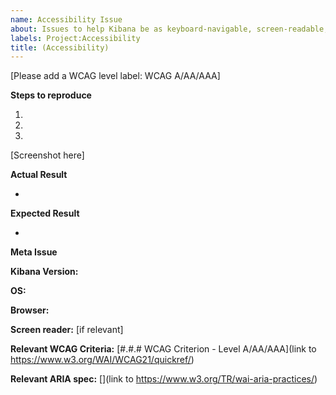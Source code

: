 ```yaml
---
name: Accessibility Issue
about: Issues to help Kibana be as keyboard-navigable, screen-readable, and accessible to all, with a focus on WCAG / Section 508 compliance
labels: Project:Accessibility
title: (Accessibility)
---
```


[Please add a WCAG level label: WCAG A/AA/AAA]

**Steps to reproduce**

1.
2.
3.

[Screenshot here]

**Actual Result**

*

**Expected Result**

*

**Meta Issue**

**Kibana Version:**

**OS:**

**Browser:**

**Screen reader:** [if relevant]

**Relevant WCAG Criteria:** [#.#.# WCAG Criterion - Level A/AA/AAA](link to https://www.w3.org/WAI/WCAG21/quickref/)

**Relevant ARIA spec:** [](link to https://www.w3.org/TR/wai-aria-practices/)
